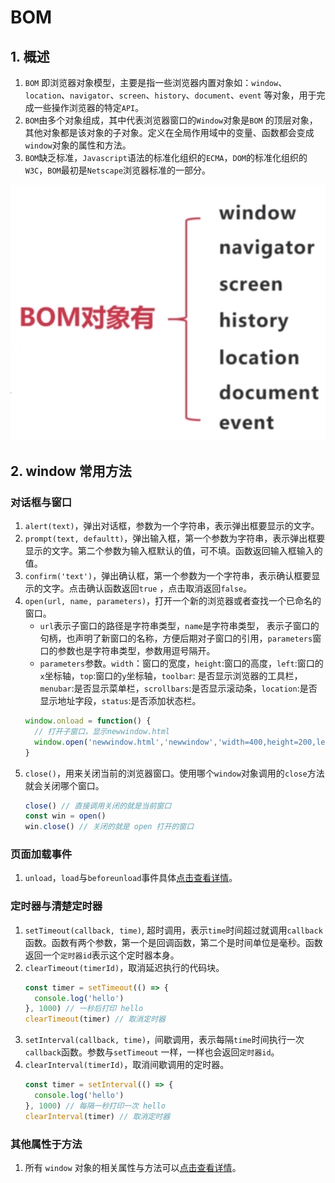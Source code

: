 # BOM

## 1. 概述

1. `BOM`
   即浏览器对象模型，主要是指一些浏览器内置对象如：`window`、`location`、`navigator`、`screen`、`history`、`document`、`event`
   等对象，用于完成一些操作浏览器的特定`API`。
2. `BOM`由多个对象组成，其中代表浏览器窗口的`Window`对象是`BOM`
   的顶层对象，其他对象都是该对象的子对象。定义在全局作用域中的变量、函数都会变成`window`对象的属性和方法。
3. `BOM`缺乏标准，`Javascript`语法的标准化组织的`ECMA`，`DOM`的标准化组织的`W3C`，`BOM`最初是`Netscape`浏览器标准的一部分。

![alt text](./images/bom.png 'BOM 结构')

## 2. window 常用方法

### 对话框与窗口

1. `alert(text)`，弹出对话框，参数为一个字符串，表示弹出框要显示的文字。
2. `prompt(text, defaultt)`，弹出输入框，第一个参数为字符串，表示弹出框要显示的文字。第二个参数为输入框默认的值，可不填。函数返回输入框输入的值。
3. `confirm('text')`，弹出确认框，第一个参数为一个字符串，表示确认框要显示的文字。点击确认函数返回`true`
   ，点击取消返回`false`。
4. `open(url, name, parameters)`，打开一个新的浏览器或者查找一个已命名的窗口。
    - `url`表示子窗口的路径是字符串类型，`name`是字符串类型，
      表示子窗口的句柄，也声明了新窗口的名称，方便后期对子窗口的引用，`parameters`窗口的参数也是字符串类型，参数用逗号隔开。
    - `parameters`参数。`width`：窗口的宽度，`height`:窗口的高度，`left`:窗口的`x`坐标轴，`top`:窗口的`y`坐标轴，`toolbar`:
      是否显示浏览器的工具栏，`menubar`:是否显示菜单栏，`scrollbars`:是否显示滚动条，`location`:是否显示地址字段，`status`:是否添加状态栏。
   ```js
   window.onload = function() {
     // 打开子窗口，显示newwindow.html                    
     window.open('newwindow.html','newwindow','width=400,height=200,left=0,top=0,toolbar=no,menubar=no,scrollbars=no,location=no,status=no')
   }
   ```
5. `close()`，用来关闭当前的浏览器窗口。使用哪个`window`对象调用的`close`方法就会关闭哪个窗口。
   ```js
   close() // 直接调用关闭的就是当前窗口
   const win = open()
   win.close() // 关闭的就是 open 打开的窗口
   ```

### 页面加载事件

1. `unload`，`load`与`beforeunload`事件具体[点击查看详情](/guide/JavaScript/WebApi/03/03_07.html#_1-资源事件)。

### 定时器与清楚定时器

1. `setTimeout(callback, time)`, 超时调用，表示`time`时间超过就调用`callback`
   函数。函数有两个参数，第一个是回调函数，第二个是时间单位是毫秒。函数返回一个`定时器id`表示这个定时器本身。
2. `clearTimeout(timerId)`，取消延迟执行的代码块。
   ```js
   const timer = setTimeout(() => {
     console.log('hello')
   }, 1000) // 一秒后打印 hello
   clearTimeout(timer) // 取消定时器
   ```
3. `setInterval(callback, time)`，间歇调用，表示每隔`time`时间执行一次`callback`函数。参数与`setTimeout`
   一样，一样也会返回`定时器id`。
4. `clearInterval(timerId)`，取消间歇调用的定时器。
   ```js
   const timer = setInterval(() => {
     console.log('hello')
   }, 1000) // 每隔一秒打印一次 hello
   clearInterval(timer) // 取消定时器
   ```
   
### 其他属性于方法
1. 所有 `window` 对象的相关属性与方法可以[点击查看详情](https://developer.mozilla.org/zh-CN/docs/Web/API/Window)。